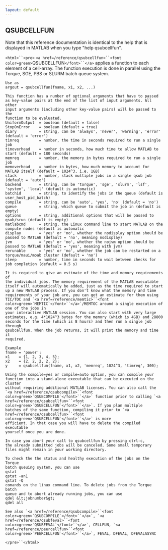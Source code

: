 ```yaml
---
layout: default
---
```


##  QSUBCELLFUN

Note that this reference documentation is identical to the help that is displayed in MATLAB when you type "help qsubcellfun".

`<html>``<pre>`
    `<a href=/reference/qsubcellfun>``<font color=green>`QSUBCELLFUN`</font>``</a>` applies a function to each element of a cell-array. The
    function execution is done in parallel using the Torque, SGE, PBS or
    SLURM batch queue system.
 
    Use as
    argout = qsubcellfun(fname, x1, x2, ...)
 
    This function has a number of optional arguments that have to passed
    as key-value pairs at the end of the list of input arguments. All other
    input arguments (including other key-value pairs) will be passed to the
    function to be evaluated.
    UniformOutput  = boolean (default = false)
    StopOnError    = boolean (default = true)
    diary          = string, can be 'always', 'never', 'warning', 'error' (default = 'error')
    timreq         = number, the time in seconds required to run a single job
    timoverhead    = number in seconds, how much time to allow MATLAB to start (default = 180 seconds)
    memreq         = number, the memory in bytes required to run a single job
    memoverhead    = number in bytes, how much memory to account for MATLAB itself (default = 1024^3, i.e. 1GB)
    stack          = number, stack multiple jobs in a single qsub job (default = 'auto')
    backend        = string, can be 'torque', 'sge', 'slurm', 'lsf', 'system', 'local' (default is automatic)
    batchid        = string, to identify the jobs in the queue (default is user_host_pid_batch)
    compile        = string, can be 'auto', 'yes', 'no' (default = 'no')
    queue          = string, which queue to submit the job in (default is empty)
    options        = string, additional options that will be passed to qsub/srun (default is empty)
    matlabcmd      = string, the Linux command line to start MATLAB on the compute nodes (default is automatic
    display        = 'yes' or 'no', whether the nodisplay option should be passed to MATLAB (default = 'no', meaning nodisplay)
    jvm            = 'yes' or 'no', whether the nojvm option should be passed to MATLAB (default = 'yes', meaning with jvm)
    rerunable      = 'yes' or 'no', whether the job can be restarted on a torque/maui/moab cluster (default = 'no')
    sleep          = number, time in seconds to wait between checks for job completion (default = 0.5 s)
 
    It is required to give an estimate of the time and memory requirements of
    the individual jobs. The memory requirement of the MATLAB executable
    itself will automatically be added, just as the time required to start
    up a new MATLAB process. If you don't know what the memory and time
    requirements of your job are, you can get an estimate for them using
    TIC/TOC and `<a href=/reference/memtic>``<font color=green>`MEMTIC`</font>``</a>`/MEMTOC around a single execution of one of the jobs in
    your interactive MATLAB session. You can also start with very large
    estimates, e.g. 4*1024^3 bytes for the memory (which is 4GB) and 28800
    seconds for the time (which is 8 hours) and then run a single job through
    qsubcellfun. When the job returns, it will print the memory and time it
    required.
 
    Example
    fname = 'power';
    x1    = {1, 2, 3, 4, 5};
    x2    = {2, 2, 2, 2, 2};
    y     = qsubcellfun(fname, x1, x2, 'memreq', 1024^3, 'timreq', 300);
 
    Using the compile=yes or compile=auto option, you can compile your
    function into a stand-alone executable that can be executed on the cluster
    without requiring additional MATLAB licenses. You can also call the
    `<a href=/reference/qsubcompile>``<font color=green>`QSUBCOMPILE`</font>``</a>` function prior to calling `<a href=/reference/qsubcellfun>``<font color=green>`QSUBCELLFUN`</font>``</a>`. If you plan multiple
    batches of the same function, compiling it prior to `<a href=/reference/qsubcellfun>``<font color=green>`QSUBCELLFUN`</font>``</a>` is more
    efficient. In that case you will have to delete the compiled executable
    yourself once you are done.
 
    In case you abort your call to qsubcellfun by pressing ctrl-c,
    the already submitted jobs will be canceled. Some small temporary
    files might remain in your working directory.
 
    To check the the status and healthy execution of the jobs on the Torque
    batch queuing system, you can use
    qstat
    qstat -an1
    qstat -Q
    comands on the linux command line. To delete jobs from the Torque batch
    queue and to abort already running jobs, you can use
    qdel &lt;jobnumber&gt;
    qdel all
 
    See also `<a href=/reference/qsubcompile>``<font color=green>`QSUBCOMPILE`</font>``</a>`, `<a href=/reference/qsubfeval>``<font color=green>`QSUBFEVAL`</font>``</a>`, CELLFUN, `<a href=/reference/peercellfun>``<font color=green>`PEERCELLFUN`</font>``</a>`, FEVAL, DFEVAL, DFEVALASYNC
`</pre>``</html>`

